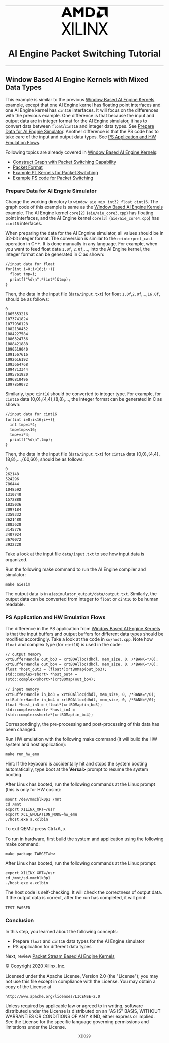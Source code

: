﻿<table>
 <tr>
   <td align="center"><img src="https://raw.githubusercontent.com/Xilinx/Image-Collateral/main/xilinx-logo.png" width="30%"/><h1>AI Engine Packet Switching Tutorial</h1>
   </td>
 </tr>
 <tr>
 </td>
 </tr>
</table>

## Window Based AI Engine Kernels with Mixed Data Types
This example is similar to the previous [Window Based AI Engine Kernels](./window_based_aie_kernel.md) example, except that one AI Engine kernel has floating point interfaces and one AI Engine kernel has `cint16` interfaces. It will focus on the differences with the previous example. One difference is that because the input and output data are in integer format for the AI Engine simulator, it has to convert data between `float`/`cint16` and integer data types. See [Prepare Data for AI Engnie Simulator](#Prepare-Data-for-AI-Engnie-Simulator). Another difference is that the PS code has to take care of the input and output data types. See [PS Application and HW Emulation Flows](#PS-Application-and-HW-Emulation-Flows).

Following topics are already covered in [Window Based AI Engine Kernels](./window_based_aie_kernel.md):
* [Construct Graph with Packet Switching Capability](./window_based_aie_kernel.md/#Construct-Graph-with-Packet-Switching-Capability)
* [Packet Format](./window_based_aie_kernel.md/#Packet-Format)
* [Example PL Kernels for Packet Switching](./window_based_aie_kernel.md/#Example-PL-Kernels-for-Packet-Switching)
* [Example PS code for Packet Switching](./window_based_aie_kernel.md/#Example-PS-code-for-Packet-Switching)

### Prepare Data for AI Engnie Simulator
Change the working directory to `window_aie_mix_int32_float_cint16`. The graph code of this example is same as the [Window Based AI Engine Kernels](./window_based_aie_kernel.md) example. The AI Engine kernel `core[2]` (`aie/aie_core3.cpp`) has floating point interfaces, and the AI Engine kernel `core[3]` (`aie/aie_core4.cpp`) has `cint16` interfaces. 

When preparing the data for the AI Engnine simulator, all values should be in 32-bit integer format. The conversion is similar to the `reinterpret_cast` operation in C++. It is done manually in any language. For example, when you want to feed float data `1.0f`, `2.0f`,..., into the AI Engine kernel, the integer format can be generated in C as shown:

    //input data for float
    for(int i=0;i<16;i++){
      float tmp=i;
      printf("%d\n",*(int*)&tmp);
    }

Then, the data in the input file (`data/input.txt`) for float `1.0f`,`2.0f`,...,`16.0f`, should be as follows:

    0
    1065353216
    1073741824
    1077936128
    1082130432
    1084227584
    1086324736
    1088421888
    1090519040
    1091567616
    1092616192
    1093664768
    1094713344
    1095761920
    1096810496
    1097859072

Similarly, type `cint16` should be converted to integer type. For example, for `cint16` data {0,0},{4,4},{8,8},..., the integer format can be generated in C as shown:

    //input data for cint16
    for(int i=0;i<16;i++){
      int tmp=i*4;
      tmp=tmp<<16;
      tmp+=i*4;
      printf("%d\n",tmp);
    }

Then, the data in the input file (`data/input.txt`) for `cint16` data {0,0},{4,4},{8,8},...,{60,60}, should be as follows:

    0
    262148
    524296
    786444
    1048592
    1310740
    1572888
    1835036
    2097184
    2359332
    2621480
    2883628
    3145776
    3407924
    3670072
    3932220

Take a look at the input file `data/input.txt` to see how input data is organized. 

Run the following make command to run the AI Engine compiler and simulator:

    make aiesim
    
The output data is in `aiesimulator_output/data/output.txt`. Similarly, the output data can be converted from integer to `float` or `cint16` to be human readable.

### PS Application and HW Emulation Flows
The difference in the PS application from [Window Based AI Engine Kernels](./window_based_aie_kernel.md) is that the input buffers and output buffers for different data types should be modified accordingly. Take a look at the code in `sw/host.cpp`. Note how `float` and complex type (for `cint16`) is used in the code:

    // output memory
    xrtBufferHandle out_bo3 = xrtBOAlloc(dhdl, mem_size, 0, /*BANK=*/0);
    xrtBufferHandle out_bo4 = xrtBOAlloc(dhdl, mem_size, 0, /*BANK=*/0);
    float *host_out3 = (float*)xrtBOMap(out_bo3);
    std::complex<short> *host_out4 = (std::complex<short>*)xrtBOMap(out_bo4);
    
    // input memory
    xrtBufferHandle in_bo3 = xrtBOAlloc(dhdl, mem_size, 0, /*BANK=*/0);
    xrtBufferHandle in_bo4 = xrtBOAlloc(dhdl, mem_size, 0, /*BANK=*/0);
    float *host_in3 = (float*)xrtBOMap(in_bo3);
    std::complex<short> *host_in4 = (std::complex<short>*)xrtBOMap(in_bo4);

Correspondingly, the pre-processing and post-processing of this data has been changed. 

Run HW emulation with the following make command (it will build the HW system and host application):

    make run_hw_emu
    
Hint: If the keyboard is accidentally hit and stops the system booting automatically, type boot at the **Versal>** prompt to resume the system booting.

After Linux has booted, run the following commands at the Linux prompt (this is only for HW cosim):

    mount /dev/mmcblk0p1 /mnt
    cd /mnt
    export XILINX_XRT=/usr
    export XCL_EMULATION_MODE=hw_emu
    ./host.exe a.xclbin
    
To exit QEMU press Ctrl+A, x

To run in hardware, first build the system and application using the following make command:

    make package TARGET=hw
    
After Linux has booted, run the following commands at the Linux prompt:

    export XILINX_XRT=/usr
    cd /mnt/sd-mmcblk0p1
    ./host.exe a.xclbin
    
The host code is self-checking. It will check the correctness of output data. If the output data is correct, after the run has completed, it will print:

    TEST PASSED

### Conclusion
In this step, you learned about the following concepts:

* Prepare `float` and `cint16` data types for the AI Engine simulator
* PS application for different data types

Next, review [Packet Stream Based AI Engine Kernels](./pktstream_based_aie_kernel.md)

© Copyright 2020 Xilinx, Inc.

Licensed under the Apache License, Version 2.0 (the "License");
you may not use this file except in compliance with the License.
You may obtain a copy of the License at

    http://www.apache.org/licenses/LICENSE-2.0

Unless required by applicable law or agreed to in writing, software
distributed under the License is distributed on an "AS IS" BASIS,
WITHOUT WARRANTIES OR CONDITIONS OF ANY KIND, either express or implied.
See the License for the specific language governing permissions and
limitations under the License.

<p align="center"><sup>XD029</sup></p>

